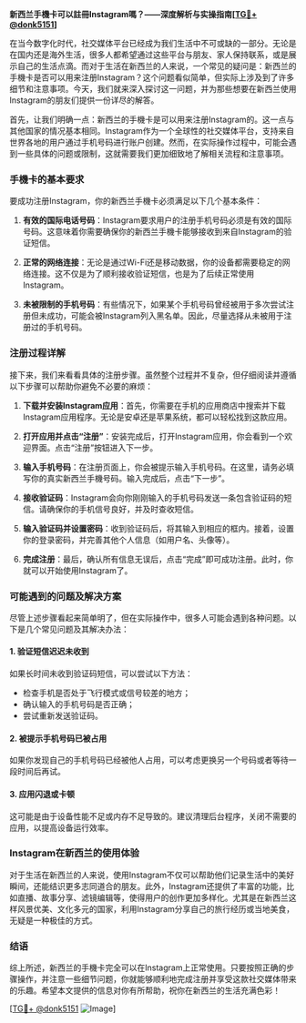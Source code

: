 **新西兰手機卡可以註冊Instagram嗎？——深度解析与实操指南[[TG💪+ @donk5151](https://t.me/s/donk5151)]**

在当今数字化时代，社交媒体平台已经成为我们生活中不可或缺的一部分。无论是在国内还是海外生活，很多人都希望通过这些平台与朋友、家人保持联系，或是展示自己的生活点滴。而对于生活在新西兰的人来说，一个常见的疑问是：新西兰的手機卡是否可以用来注册Instagram？这个问题看似简单，但实际上涉及到了许多细节和注意事项。今天，我们就来深入探讨这一问题，并为那些想要在新西兰使用Instagram的朋友们提供一份详尽的解答。

首先，让我们明确一点：新西兰的手機卡是可以用来注册Instagram的。这一点与其他国家的情况基本相同。Instagram作为一个全球性的社交媒体平台，支持来自世界各地的用户通过手机号码进行账户创建。然而，在实际操作过程中，可能会遇到一些具体的问题或限制，这就需要我们更加细致地了解相关流程和注意事项。

### 手機卡的基本要求

要成功注册Instagram，你的新西兰手機卡必须满足以下几个基本条件：

1. **有效的国际电话号码**：Instagram要求用户的注册手机号码必须是有效的国际号码。这意味着你需要确保你的新西兰手機卡能够接收到来自Instagram的验证短信。
   
2. **正常的网络连接**：无论是通过Wi-Fi还是移动数据，你的设备都需要稳定的网络连接。这不仅是为了顺利接收验证短信，也是为了后续正常使用Instagram。

3. **未被限制的手机号码**：有些情况下，如果某个手机号码曾经被用于多次尝试注册但未成功，可能会被Instagram列入黑名单。因此，尽量选择从未被用于注册过的手机号码。

### 注册过程详解

接下来，我们来看看具体的注册步骤。虽然整个过程并不复杂，但仔细阅读并遵循以下步骤可以帮助你避免不必要的麻烦：

1. **下载并安装Instagram应用**：首先，你需要在手机的应用商店中搜索并下载Instagram应用程序。无论是安卓还是苹果系统，都可以轻松找到这款应用。

2. **打开应用并点击“注册”**：安装完成后，打开Instagram应用，你会看到一个欢迎界面。点击“注册”按钮进入下一步。

3. **输入手机号码**：在注册页面上，你会被提示输入手机号码。在这里，请务必填写你的真实新西兰手機号码。输入完成后，点击“下一步”。

4. **接收验证码**：Instagram会向你刚刚输入的手机号码发送一条包含验证码的短信。请确保你的手机信号良好，并及时查收短信。

5. **输入验证码并设置密码**：收到验证码后，将其输入到相应的框内。接着，设置你的登录密码，并完善其他个人信息（如用户名、头像等）。

6. **完成注册**：最后，确认所有信息无误后，点击“完成”即可成功注册。此时，你就可以开始使用Instagram了。

### 可能遇到的问题及解决方案

尽管上述步骤看起来简单明了，但在实际操作中，很多人可能会遇到各种问题。以下是几个常见问题及其解决办法：

#### 1. 验证短信迟迟未收到

如果长时间未收到验证码短信，可以尝试以下方法：
- 检查手机是否处于飞行模式或信号较差的地方；
- 确认输入的手机号码是否正确；
- 尝试重新发送验证码。

#### 2. 被提示手机号码已被占用

如果你发现自己的手机号码已经被他人占用，可以考虑更换另一个号码或者等待一段时间后再试。

#### 3. 应用闪退或卡顿

这可能是由于设备性能不足或内存不足导致的。建议清理后台程序，关闭不需要的应用，以提高设备运行效率。

### Instagram在新西兰的使用体验

对于生活在新西兰的人来说，使用Instagram不仅可以帮助他们记录生活中的美好瞬间，还能结识更多志同道合的朋友。此外，Instagram还提供了丰富的功能，比如直播、故事分享、滤镜编辑等，使得用户的创作更加多样化。尤其是在新西兰这样风景优美、文化多元的国家，利用Instagram分享自己的旅行经历或当地美食，无疑是一种极佳的方式。

### 结语

综上所述，新西兰的手機卡完全可以在Instagram上正常使用。只要按照正确的步骤操作，并注意一些细节问题，你就能够顺利地完成注册并享受这款社交媒体带来的乐趣。希望本文提供的信息对你有所帮助，祝你在新西兰的生活充满色彩！

[[TG💪+ @donk5151](https://t.me/s/donk5151) ![Image](https://i.postimg.cc/rwNCRYN7/Snipaste-2025-04-30-17-27-05.png)]